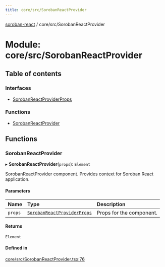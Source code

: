 ```yaml
---
title: core/src/SorobanReactProvider
---
```

[soroban-react](../README.md) / core/src/SorobanReactProvider

# Module: core/src/SorobanReactProvider

## Table of contents

### Interfaces

- [SorobanReactProviderProps](../interfaces/core_src_SorobanReactProvider.SorobanReactProviderProps.md)

### Functions

- [SorobanReactProvider](core_src_SorobanReactProvider.md#sorobanreactprovider)

## Functions

### SorobanReactProvider

▸ **SorobanReactProvider**(`props`): `Element`

SorobanReactProvider component.
Provides context for Soroban React application.

#### Parameters

| Name | Type | Description |
| :------ | :------ | :------ |
| `props` | [`SorobanReactProviderProps`](../interfaces/core_src_SorobanReactProvider.SorobanReactProviderProps.md) | Props for the component. |

#### Returns

`Element`

#### Defined in

[core/src/SorobanReactProvider.tsx:76](https://github.com/paltalabs/soroban-react/blob/cce29de/packages/core/src/SorobanReactProvider.tsx#L76)

